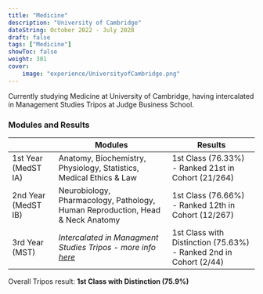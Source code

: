```yaml
---
title: "Medicine"
description: "University of Cambridge"
dateString: October 2022 - July 2028
draft: false
tags: ["Medicine"]
showToc: false
weight: 301
cover:
    image: "experience/UniversityofCambridge.png"
--- 
```


Currently studying Medicine at University of Cambridge, having intercalated in Management Studies Tripos at Judge Business School.

### Modules and Results

|  | Modules | Results |
| --- | --- | --- |
| 1st Year (MedST IA) | Anatomy, Biochemistry, Physiology, Statistics, Medical Ethics & Law | 1st Class (76.33%) - Ranked 21st in Cohort (21/264) |
| 2nd Year (MedST IB) | Neurobiology, Pharmacology, Pathology, Human Reproduction, Head & Neck Anatomy | 1st Class (76.66%) - Ranked 12th in Cohort (12/267) |
| 3rd Year (MST) | *Intercalated in Managment Studies Tripos - more info [here](http://localhost:1313/experience/management/)* | 1st Class with Distinction (75.63%) - Ranked 2nd in Cohort (2/44) |

Overall Tripos result: **1st Class with Distinction (75.9%)**
